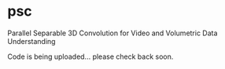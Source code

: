 # psc
Parallel Separable 3D Convolution for Video and Volumetric Data Understanding

Code is being uploaded... please check back soon.
